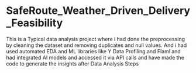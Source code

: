 # SafeRoute_Weather_Driven_Delivery_Feasibility
This is a Typical data analysis project where i had done the preprocessing by cleaning the dataset and removing duplicates and null values. And i had used automated EDA and ML libraries like Y Data Profiling and Flaml and had integrated AI models and accessed it via API calls and have made the code to generate the insights after Data Analysis Steps
